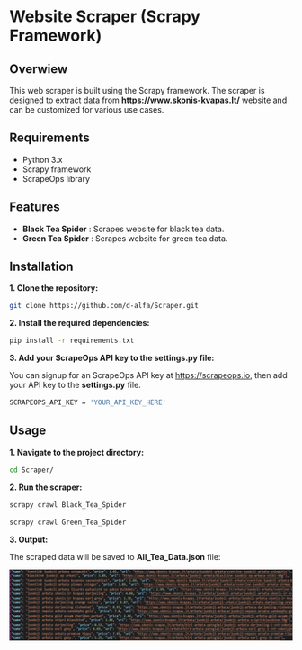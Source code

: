 # Website Scraper (Scrapy Framework)

## Overwiew

This web scraper is built using the Scrapy framework. The scraper is designed to extract data from **https://www.skonis-kvapas.lt/** website and can be customized for various use cases.

## Requirements

- Python 3.x
- Scrapy framework
- ScrapeOps library

## Features

- **Black Tea Spider** : Scrapes website for black tea data.
- **Green Tea Spider** : Scrapes website for green tea data.

## Installation

**1. Clone the repository:**
```bash
git clone https://github.com/d-alfa/Scraper.git
```
**2. Install the required dependencies:**
```bash
pip install -r requirements.txt
```
**3. Add your ScrapeOps API key to the settings.py file:**

You can signup for an ScrapeOps API key at https://scrapeops.io,
then add your API key to the **settings.py** file. 
```bash
SCRAPEOPS_API_KEY = 'YOUR_API_KEY_HERE'
```

## Usage

**1. Navigate to the project directory:**
```bash
cd Scraper/
```
**2. Run the scraper:**
```bash
scrapy crawl Black_Tea_Spider
```
```bash
scrapy crawl Green_Tea_Spider
```
**3. Output:**

The scraped data will be saved to **All_Tea_Data.json** file:

![Scrapy Logo](Output.png)
